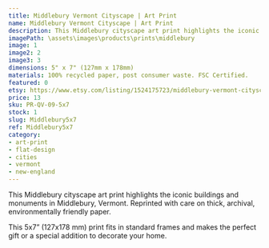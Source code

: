 ```yaml
---
title: Middlebury Vermont Cityscape | Art Print
name: Middlebury Vermont Cityscape | Art Print
description: This Middlebury cityscape art print highlights the iconic buildings and monuments in Middlebury, Vermont. Reprinted with care on thick, archival, environmentally friendly paper.
imagePath: \assets\images\products\prints\middlebury
image: 1
image2: 2
image3: 3
dimensions: 5" x 7" (127mm x 178mm)
materials: 100% recycled paper, post consumer waste. FSC Certified.
featured: 0
etsy: https://www.etsy.com/listing/1524175723/middlebury-vermont-cityscape-art-print
price: 13
sku: PR-QV-09-5x7
stock: 1
slug: Middlebury5x7
ref: Middlebury5x7
category:
- art-print
- flat-design
- cities
- vermont
- new-england
---
```

This Middlebury cityscape art print highlights the iconic buildings and monuments in Middlebury, Vermont.
Reprinted with care on thick, archival, environmentally friendly paper.

This 5x7” (127x178 mm) print fits in standard frames and makes the perfect gift or a special addition to decorate your home.

